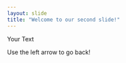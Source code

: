 ```yaml
---
layout: slide
title: "Welcome to our second slide!"
---
```

Your Text

Use the left arrow to go back!
